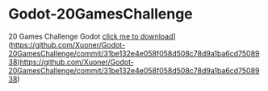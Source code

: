 # Godot-20GamesChallenge
20 Games Challenge Godot 
[click me to download](https://github.com/Xuoner/Godot-20GamesChallenge/commit/31be132e4e058f058d508c78d9a1ba6cd7508938)](https://github.com/Xuoner/Godot-20GamesChallenge/commit/31be132e4e058f058d508c78d9a1ba6cd7508938)https://github.com/Xuoner/Godot-20GamesChallenge/commit/31be132e4e058f058d508c78d9a1ba6cd7508938)
